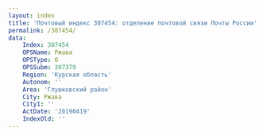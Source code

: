```yaml
---
layout: index
title: 'Почтовый индекс 307454: отделение почтовой связи Почты России'
permalink: /307454/
data:
    Index: 307454
    OPSName: Ржава
    OPSType: О
    OPSSubm: 307379
    Region: 'Курская область'
    Autonom: ''
    Area: 'Глушковский район'
    City: Ржава
    City1: ''
    ActDate: '20190419'
    IndexOld: ''
---
```

